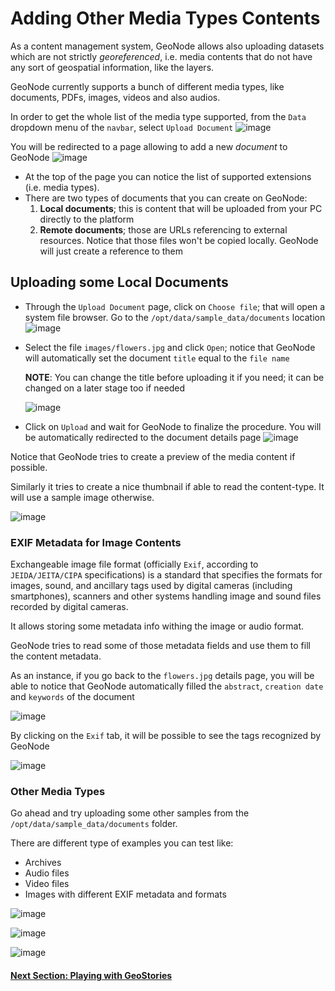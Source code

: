 # Adding Other Media Types Contents
As a content management system, GeoNode allows also uploading datasets which are not strictly *georeferenced*, i.e. media contents that do not have any sort of geospatial information, like the layers.

GeoNode currently supports a bunch of different media types, like documents, PDFs, images, videos and also audios.

In order to get the whole list of the media type supported, from the `Data` dropdown menu of the `navbar`, select `Upload Document`
   ![image](https://user-images.githubusercontent.com/1278021/125596725-0f3df4c1-2bd4-49d5-8ede-45cb847b51c8.png)

You will be redirected to a page allowing to add a new *document* to GeoNode
   ![image](https://user-images.githubusercontent.com/1278021/125596918-fac5a8fd-3f5f-4166-91e5-07e9321b99d1.png)

- At the top of the page you can notice the list of supported extensions (i.e. media types).
- There are two types of documents that you can create on GeoNode:
   1. **Local documents**; this is content that will be uploaded from your PC directly to the platform
   2. **Remote documents**; those are URLs referencing to external resources. Notice that those files won't be copied locally. GeoNode will just create a reference to them

## Uploading some Local Documents
 - Through the `Upload Document` page, click on `Choose file`; that will open a system file browser. Go to the `/opt/data/sample_data/documents` location
     ![image](https://user-images.githubusercontent.com/1278021/125597787-afbd5ad6-03f7-4b7b-8a83-c18716af50c2.png)

 - Select the file `images/flowers.jpg` and click `Open`; notice that GeoNode will automatically set the document `title` equal to the `file name`
 
   **NOTE**: You can change the title before uploading it if you need; it can be changed on a later stage too if needed
  
     ![image](https://user-images.githubusercontent.com/1278021/125598146-adceb591-81a5-446f-a53e-0be630105262.png)

 - Click on `Upload` and wait for GeoNode to finalize the procedure. You will be automatically redirected to the document details page
     ![image](https://user-images.githubusercontent.com/1278021/125598687-dfdc225e-5f07-4be6-bf26-e6b37e4b5250.png)

Notice that GeoNode tries to create a preview of the media content if possible.

Similarly it tries to create a nice thumbnail if able to read the content-type. It will use a sample image otherwise.

   ![image](https://user-images.githubusercontent.com/1278021/125599966-657f67d0-8296-408f-8a18-05c795e76bb4.png)

### EXIF Metadata for Image Contents
Exchangeable image file format (officially `Exif`, according to `JEIDA/JEITA/CIPA` specifications) is a standard that specifies the formats for images, sound, and ancillary tags used by digital cameras (including smartphones), scanners and other systems handling image and sound files recorded by digital cameras.

It allows storing some metadata info withing the image or audio format.

GeoNode tries to read some of those metadata fields and use them to fill the content metadata.

As an instance, if you go back to the `flowers.jpg` details page, you will be able to notice that GeoNode automatically filled the `abstract`, `creation date` and `keywords` of the document

   ![image](https://user-images.githubusercontent.com/1278021/125601340-94605ab7-03ca-4b4c-aeb2-2a097ce9e409.png)

By clicking on the `Exif` tab, it will be possible to see the tags recognized by GeoNode

   ![image](https://user-images.githubusercontent.com/1278021/125601653-68cd59ec-e98f-4f39-be83-e09a32a07ba9.png)

### Other Media Types
Go ahead and try uploading some other samples from the `/opt/data/sample_data/documents` folder.

There are different type of examples you can test like:
 - Archives
 - Audio files
 - Video files
 - Images with different EXIF metadata and formats

![image](https://user-images.githubusercontent.com/1278021/125605081-695c94c7-c9ed-429d-9429-eef4729b95c3.png)

![image](https://user-images.githubusercontent.com/1278021/125605102-2f3ae0a6-c1a6-4e3c-a908-4ff1d50341b6.png)

![image](https://user-images.githubusercontent.com/1278021/125605135-8805ae61-4342-47dc-90de-5b21c464669f.png)

#### [Next Section: Playing with GeoStories](ADD_GEOSTORIES.md)
